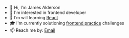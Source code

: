 - 👋 Hi, I’m James Alderson
- 👀 I'm interested in frontend developer
- 🌱 I’m will learning [React](https://reactjs.org/)
- 🎓 I'm currently solutioning [frontend practice](https://www.frontendpractice.com) challenges
- 📫 Reach me by: [Email](mailto:james.alderson.a@gmail.com)

<!-- - 💞️ I’m looking to collaborate on ... -->
